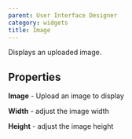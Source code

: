 ```yaml
---
parent: User Interface Designer
category: widgets
title: Image
---
```


Displays an uploaded image.

## Properties

**Image** - Upload an image to display

**Width** - adjust the image width

**Height** - adjust the image height
